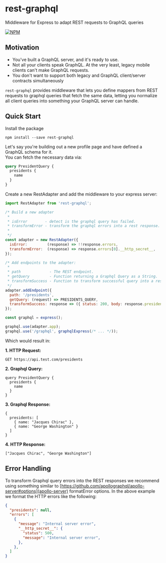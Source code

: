# rest-graphql
Middleware for Express to adapt REST requests to GraphQL queries

[![NPM](https://nodei.co/npm/rest-graphql.png?downloads=true&downloadRank=true&stars=true)](https://nodei.co/npm/rest-graphql/)

## Motivation
- You've built a GraphQL server, and it's ready to use.
- Not all your clients speak GraphQL. At the very least, legacy mobile clients can't make GraphQL requests.
- You don't want to support both legacy and GraphQL client/server contracts simultaneously

`rest-graphql` provides middleware that lets you define mappers from REST requests to graphql queries that fetch the same data, letting you normalize all client queries into something your GraphQL server can handle.

## Quick Start
Install the package

`npm install --save rest-graphql`

Let's say you're building out a new profile page and have defined a GraphQL schema for it.  
You can fetch the necessary data via:

```graphql
query PresidentQuery {
  presidents {
    name
  }
}
```

Create a new RestAdapter and add the middleware to your express server:

```js
import RestAdapter from 'rest-graphql';

/* Build a new adapter
 *
 * isError        - detect is the graphql query has failed.
 * transformError - transform the graphql errors into a rest response.
 *
 */
const adapter = new RestAdapter({
  isError:         (response) => !!response.errors,
  transformError:  (response) => response.errors[0].__http_secret__,
});

/* Add endpoints to the adapter:
 *
 * path             - The REST endpoint.
 * getQuery         - Function returning a Graphql Query as a String.
 * transformSuccess - Function to transform successful query into a rest response.
 */
adapter.addEndpoint({
  path: '/presidents',
  getQuery: (request) => PRESIDENTS_QUERY,
  transformSuccess: response => ({ status: 200, body: response.presidents }),
});

const graphql = express();

graphql.use(adapter.app);
graphql.use('/graphql', graphqlExpress(/* ... */));
```

Which would result in:

**1. HTTP Request:**
```
GET https://api.test.com/presidents
```

**2. Graphql Query:**
```
query PresidentQuery {
  presidents {
    name
  }
}
```

**3. Graphql Response:**
```
{
  presidents: [
    { name: "Jacques Chirac" },
    { name: "George Washington" }
  ]
}
```

**4. HTTP Response:**
```
["Jacques Chirac", "George Washington"]
```

## Error Handling

To transform Graphql query errors into the REST responses we recommend using something similar to
[https://github.com/apollographql/apollo-server#options](apollo-server) formatError options. In the above example we format the HTTP errors like the following:

```json
{
  "presidents": null,
  "errors": [
    {
      "message": "Internal server error",
      "__http_secret__": {
        "status": 500,
        "message": "Internal server error",
      },
    },
  ]
}
